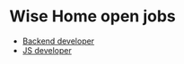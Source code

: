 # Wise Home open jobs

* [Backend developer](https://github.com/vesta-merkur/jobs/blob/master/backend_developer.md)
* [JS developer](https://github.com/vesta-merkur/jobs/blob/master/js_developer.md)
